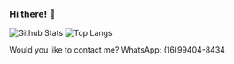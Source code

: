 ### Hi there! 👋
![Github Stats](https://github-readme-stats.vercel.app/api?username=marinajulia&show_icons=true&include_all_commits=true&count_private=true) ![Top Langs](https://github-readme-stats.vercel.app/api/top-langs/?username=marinajulia&show_icons=true&layout=compact&hide=php,html&langs_count=6)

Would you like to contact me?
WhatsApp: (16)99404-8434

